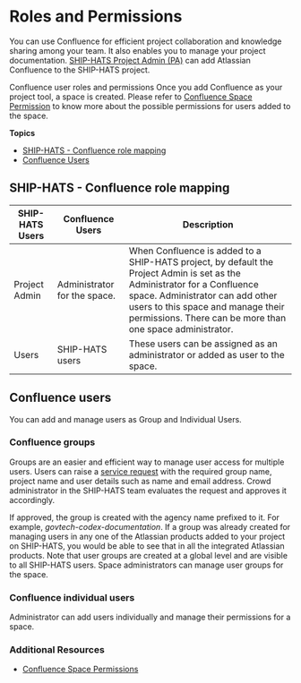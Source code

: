 # Roles and Permissions

You can use Confluence for efficient project collaboration and knowledge sharing among your team. It also enables you to manage your project documentation. [SHIP-HATS Project Admin (PA)](user-roles-permissions) can add Atlassian Confluence to the SHIP-HATS project. 
 
Confluence user roles and permissions
Once you add Confluence as your project tool, a space is created. Please refer to [Confluence Space Permission](https://confluence.atlassian.com/doc/space-permissions-overview-139521.html) to know more about the possible permissions for users added to the space.

**Topics**
- [SHIP-HATS - Confluence role mapping]()
- [Confluence Users]()

## SHIP-HATS - Confluence role mapping

| SHIP-HATS Users | Confluence Users |Description|
| --- | --- |---|
| Project Admin | Administrator for the space.|When Confluence is added to a SHIP-HATS project, by default the Project Admin is set as the Administrator for a Confluence space. Administrator can add other users to this space and manage their permissions. There can be more than one space administrator. |
| Users | SHIP-HATS users |These users can be assigned as an administrator or added as user to the space. |

## Confluence users 

You can add and manage users as Group and Individual Users. 

### Confluence groups 

Groups are an easier and efficient way to manage user access for multiple users. Users can raise a [service request](https://jira.ship.gov.sg/servicedesk/customer/portal/11/) with the required group name, project name and user details such as name and email address. Crowd administrator in the SHIP-HATS team evaluates the request and approves it accordingly.  

If approved, the group is created with the agency name prefixed to it. For example, *govtech-codex-documentation*. If a group was already created for managing users in any one of the Atlassian products added to your project on SHIP-HATS, you would be able to see that in all the integrated Atlassian products. Note that user groups are created at a global level and are visible to all SHIP-HATS users. Space administrators can manage user groups for the space.

### Confluence individual users

Administrator can add users individually and manage their permissions for a space.

### Additional Resources

- [Confluence Space Permissions](https://confluence.atlassian.com/doc/space-permissions-overview-139521.html)